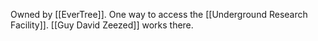 Owned by [[EverTree]]. One way to access the [[Underground Research Facility]]. [[Guy David Zeezed]] works there.